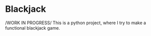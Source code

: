 # Blackjack
 /WORK IN PROGRESS/
 This is a python project, where I try to make a functional blackjack game.
